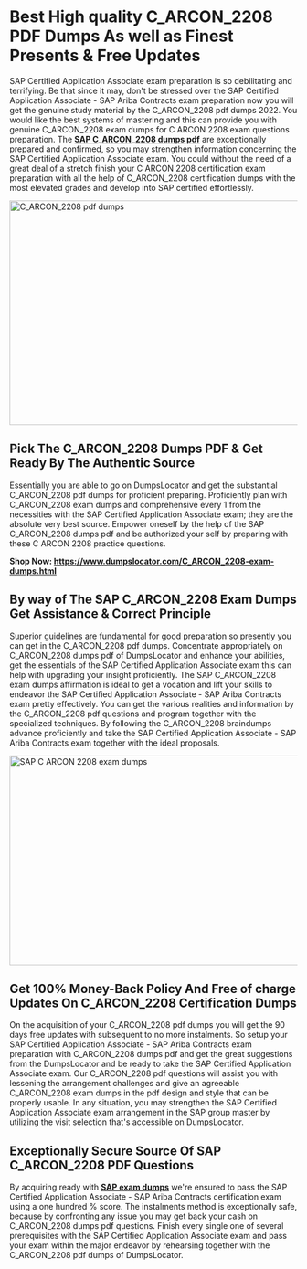 <h1><strong>Best High quality C_ARCON_2208 PDF Dumps As well as Finest Presents &amp; Free Updates</strong></h1>
<p>SAP Certified Application Associate exam preparation is so debilitating and terrifying. Be that since it may, don't be stressed over the SAP Certified Application Associate - SAP Ariba Contracts exam preparation now you will get the genuine study material by the C_ARCON_2208 pdf dumps 2022. You would like the best systems of mastering and this can provide you with genuine C_ARCON_2208 exam dumps for C ARCON 2208 exam questions preparation. The <strong><a href="https://www.dumpslocator.com/C_ARCON_2208-exam-dumps.html">SAP C_ARCON_2208 dumps pdf</a></strong> are exceptionally prepared and confirmed, so you may strengthen information concerning the SAP Certified Application Associate exam. You could without the need of a great deal of a stretch finish your C ARCON 2208 certification exam preparation with all the help of C_ARCON_2208 certification dumps with the most elevated grades and develop into SAP certified effortlessly.</p>
<p><img src="https://i.ibb.co/SKhFh8d/Pastel-Purple-Computer-UI-Class-Syllabus-Education-Presentation.png" alt="C_ARCON_2208 pdf dumps" width="700" height="393" /></p>
<h2><strong>Pick The C_ARCON_2208 Dumps PDF &amp; Get Ready By The Authentic Source</strong></h2>
<p>Essentially you are able to go on DumpsLocator and get the substantial C_ARCON_2208 pdf dumps for proficient preparing. Proficiently plan with C_ARCON_2208 exam dumps and comprehensive every 1 from the necessities with the SAP Certified Application Associate exam; they are the absolute very best source. Empower oneself by the help of the SAP C_ARCON_2208 dumps pdf and be authorized your self by preparing with these C ARCON 2208 practice questions.</p>
<p><strong>Shop Now: <a href="https://www.dumpslocator.com/C_ARCON_2208-exam-dumps.html">https://www.dumpslocator.com/C_ARCON_2208-exam-dumps.html</a></strong></p>
<h2><strong>By way of The SAP C_ARCON_2208 Exam Dumps Get Assistance &amp; Correct Principle</strong></h2>
<p>Superior guidelines are fundamental for good preparation so presently you can get in the C_ARCON_2208 pdf dumps. Concentrate appropriately on C_ARCON_2208 dumps pdf of DumpsLocator and enhance your abilities, get the essentials of the SAP Certified Application Associate exam this can help with upgrading your insight proficiently. The SAP C_ARCON_2208 exam dumps affirmation is ideal to get a vocation and lift your skills to endeavor the SAP Certified Application Associate - SAP Ariba Contracts exam pretty effectively. You can get the various realities and information by the C_ARCON_2208 pdf questions and program together with the specialized techniques. By following the C_ARCON_2208 braindumps advance proficiently and take the SAP Certified Application Associate - SAP Ariba Contracts exam together with the ideal proposals.</p>
<p><a href="https://www.dumpslocator.com/C_ARCON_2208-exam-dumps.html"><img src="https://i.ibb.co/NtZbgjG/Blue-and-White-Medical-Dental-Clinic-Facebook-Ad.png" alt="SAP C ARCON 2208 exam dumps" width="700" height="367" /></a></p>
<h2><strong>Get 100% Money-Back Policy And Free of charge Updates On C_ARCON_2208 Certification Dumps</strong></h2>
<p>On the acquisition of your C_ARCON_2208 pdf dumps you will get the 90 days free updates with subsequent to no more instalments. So setup your SAP Certified Application Associate - SAP Ariba Contracts exam preparation with C_ARCON_2208 dumps pdf and get the great suggestions from the DumpsLocator and be ready to take the SAP Certified Application Associate exam. Our C_ARCON_2208 pdf questions will assist you with lessening the arrangement challenges and give an agreeable C_ARCON_2208 exam dumps in the pdf design and style that can be properly usable. In any situation, you may strengthen the SAP Certified Application Associate exam arrangement in the SAP group master by utilizing the visit selection that's accessible on DumpsLocator.</p>
<h2><strong>Exceptionally Secure Source Of SAP C_ARCON_2208 PDF Questions</strong></h2>
<p>By acquiring ready with <strong><a href="https://www.dumpslocator.com/sap-exams.html">SAP exam dumps</a></strong> we're ensured to pass the SAP Certified Application Associate - SAP Ariba Contracts certification exam using a one hundred % score. The instalments method is exceptionally safe, because by confronting any issue you may get back your cash on C_ARCON_2208 dumps pdf questions. Finish every single one of several prerequisites with the SAP Certified Application Associate exam and pass your exam within the major endeavor by rehearsing together with the C_ARCON_2208 pdf dumps of DumpsLocator.</p>
